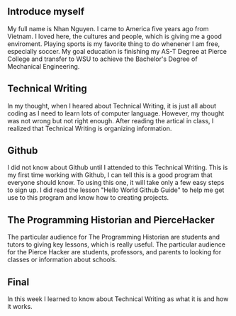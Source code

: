 Introduce myself
------
My full name is Nhan Nguyen. I came to America five years ago from Vietnam. I loved here, the cultures and people, which is giving me a good enviroment. Playing sports is my favorite thing to do whenener I am free, especially soccer.
My goal education is finishing my AS-T Degree at Pierce College and transfer to WSU to achieve the Bachelor's Degree of Mechanical Engineering. 

Technical Writing
------
In my thought, when I heared about Technical Writing, it is just all about coding as I need to learn lots of computer language. However, my thought was not wrong but not right enough. After reading the artical in class, I realized that Technical Writing is organizing information.

Github
------
I did not know about Github until I attended to this Technical Writing. This is my first time working with Github, I can tell this is a good program that everyone should know. To using this one, it will take only a few easy steps to sign up. I did read the lesson "Hello World Github Guide" to help me get use to this program and know how to creating projects.
 
 The Programming Historian and PierceHacker
 ------
The particular audience for The Programming Historian are students and tutors to giving key lessons, which is really useful. 
The particular audience for the Pierce Hacker are students, professors, and parents to looking for classes or information about schools.

Final
------
In this week I learned to know about Technical Writing as what it is and how it works.
